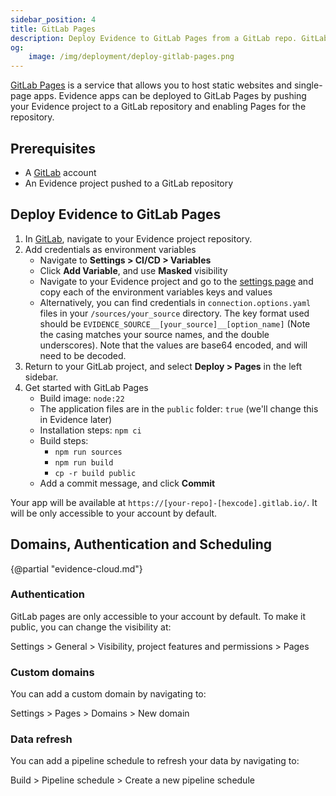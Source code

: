 ```yaml
---
sidebar_position: 4
title: GitLab Pages
description: Deploy Evidence to GitLab Pages from a GitLab repo. GitLab Pages can be private to your org, support custom domains, and GitLab CI/CD for data refresh.
og:
    image: /img/deployment/deploy-gitlab-pages.png
---
```


[GitLab Pages](https://docs.gitlab.com/ee/user/project/pages/) is a service that allows you to host static websites and single-page apps. Evidence apps can be deployed to GitLab Pages by pushing your Evidence project to a GitLab repository and enabling Pages for the repository.

## Prerequisites

- A [GitLab](https://gitlab.com/) account
- An Evidence project pushed to a GitLab repository

## Deploy Evidence to GitLab Pages

1. In <a href="https://gitlab.com/" target="_blank" class="markdown">GitLab</a>, navigate to your Evidence project repository.
1. Add credentials as environment variables
    - Navigate to **Settings > CI/CD > Variables**
    - Click **Add Variable**, and use **Masked** visibility
    - Navigate to your Evidence project and go to the <a href=http://localhost:3000/settings#deploy target="_blank" class="markdown">settings page</a> and copy each of the environment variables keys and values
    - Alternatively, you can find credentials in `connection.options.yaml` files in your `/sources/your_source` directory. The key format used should be `EVIDENCE_SOURCE__[your_source]__[option_name]` (Note the casing matches your source names, and the double underscores). Note that the values are base64 encoded, and will need to be decoded.
1. Return to your GitLab project, and select **Deploy > Pages** in the left sidebar.
1. Get started with GitLab Pages
    - Build image: `node:22`
    - The application files are in the `public` folder: `true` (we'll change this in Evidence later)
    - Installation steps: `npm ci`
    - Build steps: 
        - `npm run sources`
        - `npm run build`
        - `cp -r build public`
    - Add a commit message, and click **Commit**

Your app will be available at `https://[your-repo]-[hexcode].gitlab.io/`. It will be only accessible to your account by default.


## Domains, Authentication and Scheduling

{@partial "evidence-cloud.md"}

### Authentication

GitLab pages are only accessible to your account by default. To make it public, you can change the visibility at:

Settings > General > Visibility, project features and permissions > Pages

### Custom domains

You can add a custom domain by navigating to:

Settings > Pages > Domains > New domain

### Data refresh

You can add a pipeline schedule to refresh your data by navigating to:

Build > Pipeline schedule > Create a new pipeline schedule